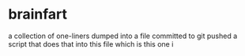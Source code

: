 # brainfart

a collection of one-liners
dumped into a file
committed to git
pushed
a script that does that
into this file
which is this one
i

